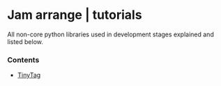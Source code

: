 # Jam arrange | tutorials

All non-core python libraries used in development stages explained and listed below.

### Contents

- [TinyTag](tinytagtuts.md)
